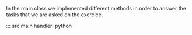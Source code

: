 In the main class we implemented different methods in order to answer the tasks that we are asked on the exercice.

::: src.main handler: python